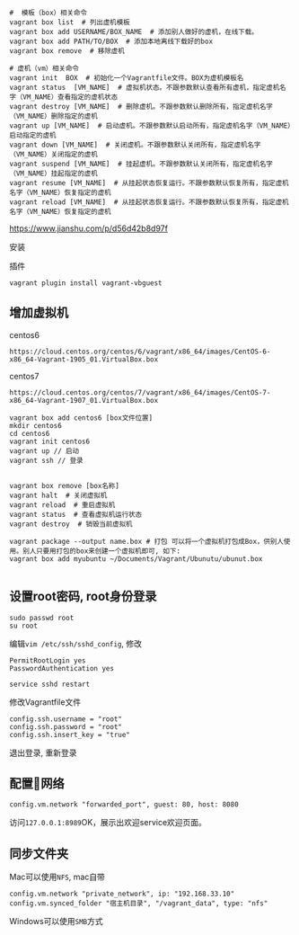 ```shell
#  模板（box）相关命令
vagrant box list  # 列出虚机模板
vagrant box add USERNAME/BOX_NAME  # 添加别人做好的虚机，在线下载。
vagrant box add PATH/TO/BOX  # 添加本地离线下载好的box
vagrant box remove  # 移除虚机

# 虚机（vm）相关命令
vagrant init  BOX  # 初始化一个Vagrantfile文件。BOX为虚机模板名
vagrant status  [VM_NAME]  # 虚拟机状态。不跟参数默认查看所有虚机，指定虚机名字（VM_NAME）查看指定的虚机状态
vagrant destroy [VM_NAME]  # 删除虚机。不跟参数默认删除所有，指定虚机名字（VM_NAME）删除指定的虚机
vagrant up [VM_NAME]  # 启动虚机。不跟参数默认启动所有，指定虚机名字（VM_NAME）启动指定的虚机
vagrant down [VM_NAME]  # 关闭虚机。不跟参数默认关闭所有，指定虚机名字（VM_NAME）关闭指定的虚机
vagrant suspend [VM_NAME]  # 挂起虚机。不跟参数默认关闭所有，指定虚机名字（VM_NAME）挂起指定的虚机
vagrant resume [VM_NAME]  # 从挂起状态恢复运行。不跟参数默认恢复所有，指定虚机名字（VM_NAME）恢复指定的虚机
vagrant reload [VM_NAME]  # 从挂起状态恢复运行。不跟参数默认恢复所有，指定虚机名字（VM_NAME）恢复指定的虚机
```

https://www.jianshu.com/p/d56d42b8d97f



安装

插件

```
vagrant plugin install vagrant-vbguest
```







## 增加虚拟机

centos6

```
https://cloud.centos.org/centos/6/vagrant/x86_64/images/CentOS-6-x86_64-Vagrant-1905_01.VirtualBox.box
```

centos7

```
https://cloud.centos.org/centos/7/vagrant/x86_64/images/CentOS-7-x86_64-Vagrant-1907_01.VirtualBox.box
```



```
vagrant box add centos6 [box文件位置]
mkdir centos6
cd centos6
vagrant init centos6
vagrant up // 启动
vagrant ssh // 登录


vagrant box remove [box名称]
vagrant halt  # 关闭虚拟机
vagrant reload  # 重启虚拟机
vagrant status  # 查看虚拟机运行状态
vagrant destroy  # 销毁当前虚拟机

vagrant package --output name.box # 打包 可以将一个虚拟机打包成Box，供别人使用。别人只要用打包的box来创建一个虚拟机即可, 如下:
vagrant box add myubuntu ~/Documents/Vagrant/Ubunutu/ubunut.box


```

## 设置root密码, root身份登录

```
sudo passwd root
su root
```

编辑`vim /etc/ssh/sshd_config`, 修改

```
PermitRootLogin yes
PasswordAuthentication yes

service sshd restart
```



修改Vagrantfile文件

```
config.ssh.username = "root"
config.ssh.password = "root"
config.ssh.insert_key = "true"
```

退出登录, 重新登录

## 配置网络

```
config.vm.network "forwarded_port", guest: 80, host: 8080
```

访问`127.0.0.1:8989`OK，展示出欢迎service欢迎页面。

## 同步文件夹

Mac可以使用`NFS`, mac自带

```
config.vm.network "private_network", ip: "192.168.33.10"
config.vm.synced_folder "宿主机目录", "/vagrant_data", type: "nfs"
```

Windows可以使用`SMB`方式





